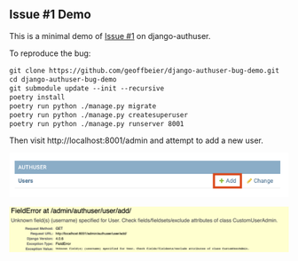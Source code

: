 ## Issue #1 Demo

This is a minimal demo of [Issue #1](https://github.com/sesh/django-authuser/issues/1) on django-authuser.

To reproduce the bug:

```
git clone https://github.com/geoffbeier/django-authuser-bug-demo.git
cd django-authuser-bug-demo
git submodule update --init --recursive
poetry install
poetry run python ./manage.py migrate
poetry run python ./manage.py createsuperuser
poetry run python ./manage.py runserver 8001
```

Then visit http://localhost:8001/admin and attempt to add a new user.

![](admin.png)

![](error.png)